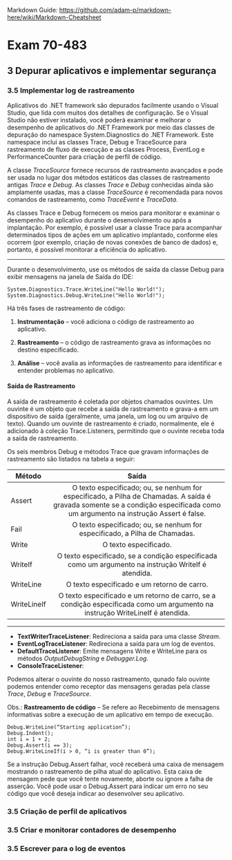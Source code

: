 Markdown Guide:
https://github.com/adam-p/markdown-here/wiki/Markdown-Cheatsheet

# **Exam 70-483**




## **3 Depurar aplicativos e implementar segurança**

### **3.5 Implementar log de rastreamento**
Aplicativos do .NET framework são depurados facilmente usando o Visual Studio, que lida com muitos dos detalhes de configuração. Se o Visual Studio não estiver instalado, você poderá examinar e melhorar o desempenho de aplicativos do .NET Framework por meio das classes de depuração do namespace System.Diagnostics do .NET Framework. Este namespace inclui as classes Trace, Debug e TraceSource para rastreamento de fluxo de execução e as classes Process, EventLog e PerformanceCounter para criação de perfil de código.

A classe  *TraceSource* fornece recursos de rastreamento avançados e pode ser usada no lugar dos métodos estáticos das classes de rastreamento antigas *Trace* e *Debug*. As classes *Trace* e *Debug* conhecidas ainda são amplamente usadas, mas a classe *TraceSource* é recomendada para novos comandos de rastreamento, como *TraceEvent* e *TraceData*.

As classes Trace e Debug fornecem os meios para monitorar e examinar o desempenho do aplicativo durante o desenvolvimento ou após a implantação. Por exemplo, é possível usar a classe Trace para acompanhar determinados tipos de ações em um aplicativo implantado, conforme eles ocorrem (por exemplo, criação de novas conexões de banco de dados) e, portanto, é possível monitorar a eficiência do aplicativo.

--- 
Durante o desenvolvimento, use os métodos de saída da classe Debug para exibir mensagens na janela de Saída do IDE:

``` CSHARP
System.Diagnostics.Trace.WriteLine("Hello World!");  
System.Diagnostics.Debug.WriteLine("Hello World!");  
```

Há três fases de rastreamento de código:

1. **Instrumentação** – você adiciona o código de rastreamento ao aplicativo.

2. **Rastreamento** – o código de rastreamento grava as informações no destino especificado.

3. **Análise** – você avalia as informações de rastreamento para identificar e entender problemas no aplicativo.



#### Saída de Rastreamento

A saída de rastreamento é coletada por objetos chamados ouvintes. Um ouvinte é um objeto que recebe a saída de rastreamento e grava-a em um dispositivo de saída (geralmente, uma janela, um log ou um arquivo de texto). Quando um ouvinte de rastreamento é criado, normalmente, ele é adicionado à coleção Trace.Listeners, permitindo que o ouvinte receba toda a saída de rastreamento.


Os seis membros Debug e métodos Trace que gravam informações de rastreamento são listados na tabela a seguir:


| Método        | Saída           |
| ------------- |:-------------:|
| Assert      | O texto especificado; ou, se nenhum for especificado, a Pilha de Chamadas. A saída é gravada somente se a condição especificada como um argumento na instrução Assert é false. |
| Fail      | O texto especificado; ou, se nenhum for especificado, a Pilha de Chamadas. |
| Write | O texto especificado. |
| WriteIf      | O texto especificado, se a condição especificada como um argumento na instrução WriteIf é atendida. |
| WriteLine | O texto especificado e um retorno de carro. |
| WriteLineIf      | O texto especificado e um retorno de carro, se a condição especificada como um argumento na instrução WriteLineIf é atendida. |


---
* **TextWriterTraceListener**: Redireciona a saída para uma classe *Stream*.
* **EventLogTraceListener**: Redireciona a saída para um log de eventos.
* **DefaultTraceListener**: Emite mensagens Write e WriteLine para os métodos *OutputDebugString* e *Debugger.Log*. 
* **ConsoleTraceListener**: 


Podemos alterar o ouvinte do nosso rastreamento, qunado falo ouvinte podemos entender como receptor das mensagens geradas pela classe *Trace*, *Debug* e *TraceSource*.






























Obs.: **Rastreamento de código** – Se refere ao Recebimento de mensagens informativas sobre a execução de um aplicativo em tempo de execução.





``` CSHARP
Debug.WriteLine(“Starting application”);
Debug.Indent();
int i = 1 + 2;
Debug.Assert(i == 3);
Debug.WriteLineIf(i > 0, “i is greater than 0”);
```
Se a instrução Debug.Assert falhar, você receberá uma caixa de mensagem mostrando o rastreamento de pilha atual do aplicativo. Esta caixa de mensagem pede que você tente novamente, aborte ou ignore a falha de asserção. Você pode usar o Debug.Assert para indicar um erro no seu código que você deseja indicar ao desenvolver seu aplicativo.




### **3.5 Criação de perfil de aplicativos**


### **3.5 Criar e monitorar contadores de desempenho**



### **3.5 Escrever para o log de eventos**







